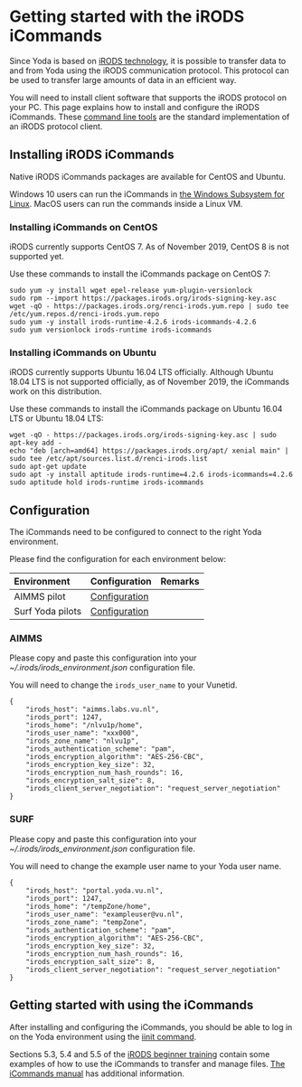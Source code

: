 # Getting started with the iRODS iCommands

Since Yoda is based on [iRODS technology](https://irods.org), it is possible to transfer
data to and from Yoda using the iRODS communication protocol. This protocol can be used
to transfer large amounts of data in an efficient way.

You will need to install client software that supports the iRODS protocol on your PC.
This page explains how to install and configure the iRODS iCommands. These
[command line tools](https://en.wikipedia.org/wiki/Command-line_interface) are the standard
implementation of an iRODS protocol client.

## Installing iRODS iCommands

Native iRODS iCommands packages are available for CentOS and Ubuntu.

Windows 10 users can run the iCommands in [the Windows Subsystem for Linux](https://docs.microsoft.com/en-us/windows/wsl/about).
MacOS users can run the commands inside a Linux VM.

### Installing iCommands on CentOS

iRODS currently supports CentOS 7. As of November 2019, CentOS 8 is not supported yet.

Use these commands to install the iCommands package on CentOS 7:

```
sudo yum -y install wget epel-release yum-plugin-versionlock
sudo rpm --import https://packages.irods.org/irods-signing-key.asc
wget -qO - https://packages.irods.org/renci-irods.yum.repo | sudo tee /etc/yum.repos.d/renci-irods.yum.repo
sudo yum -y install irods-runtime-4.2.6 irods-icommands-4.2.6
sudo yum versionlock irods-runtime irods-icommands
```

### Installing iCommands on Ubuntu

iRODS currently supports Ubuntu 16.04 LTS officially. Although Ubuntu 18.04 LTS is not supported officially,
as of November 2019, the iCommands work on this distribution.

Use these commands to install the iCommands package on Ubuntu 16.04 LTS or Ubuntu 18.04 LTS:

```
wget -qO - https://packages.irods.org/irods-signing-key.asc | sudo apt-key add -
echo "deb [arch=amd64] https://packages.irods.org/apt/ xenial main" | sudo tee /etc/apt/sources.list.d/renci-irods.list
sudo apt-get update
sudo apt -y install aptitude irods-runtime=4.2.6 irods-icommands=4.2.6
sudo aptitude hold irods-runtime irods-icommands
```

## Configuration

The iCommands need to be configured to connect to the right Yoda environment.

Please find the configuration for each environment below:

| Environment          | Configuration | Remarks                  |
|:-------------------- |:------------|:-------------------------|
| AIMMS pilot | [Configuration](#AIMMS) | |
| Surf Yoda pilots | [Configuration](#SURF) | |

### AIMMS
Please copy and paste this configuration into your
_~/.irods/irods\_environment.json_ configuration file.

You will need to change the `irods_user_name` to your Vunetid.

```
{
    "irods_host": "aimms.labs.vu.nl",
    "irods_port": 1247,
    "irods_home": "/nlvu1p/home",
    "irods_user_name": "xxx000",
    "irods_zone_name": "nlvu1p",
    "irods_authentication_scheme": "pam",
    "irods_encryption_algorithm": "AES-256-CBC",
    "irods_encryption_key_size": 32,
    "irods_encryption_num_hash_rounds": 16,
    "irods_encryption_salt_size": 8,
    "irods_client_server_negotiation": "request_server_negotiation"
}
```

### SURF

Please copy and paste this configuration into your
_~/.irods/irods\_environment.json_ configuration file.

You will need to change the example user name to your Yoda user name.

```
{
    "irods_host": "portal.yoda.vu.nl",
    "irods_port": 1247,
    "irods_home": "/tempZone/home",
    "irods_user_name": "exampleuser@vu.nl",
    "irods_zone_name": "tempZone",
    "irods_authentication_scheme": "pam",
    "irods_encryption_algorithm": "AES-256-CBC",
    "irods_encryption_key_size": 32,
    "irods_encryption_num_hash_rounds": 16,
    "irods_encryption_salt_size": 8,
    "irods_client_server_negotiation": "request_server_negotiation"
}
```

## Getting started with using the iCommands

After installing and configuring the iCommands, you should be able to log in
on the Yoda environment using the [iinit command](https://docs.irods.org/master/icommands/user/#iinit).

Sections 5.3, 5.4 and 5.5 of the [iRODS beginner training](https://irods.org/uploads/2016/06/irods_beginner_training_2016.pdf)
contain some examples of how to use the iCommands to transfer and manage files. [The iCommands manual](https://docs.irods.org/master/icommands/user/)
has additional information.
